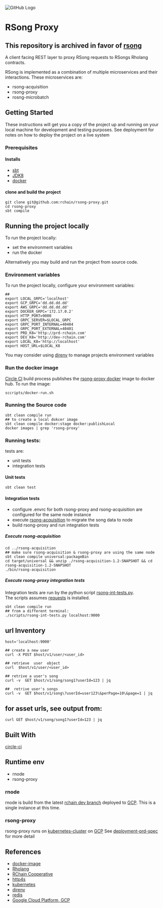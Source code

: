 ![GitHub Logo](docs/image/rsong-proxy.jpeg)

# RSong Proxy

## This repository is archived in favor of [rsong](https://github.com/rchain/rsong)

A client facing REST layer to proxy RSong requests to RSongs Rholang contracts.

RSong is implemented as a combination of multiple microservices and their interactions.  These microservices are:
- rsong-acquisition
- rsong-proxy
- rosng-microbatch

## Getting Started

These instructions will get you a copy of the project up and running on your local machine for development and testing purposes. See deployment for notes on how to deploy the project on a live system

### Prerequisites

#### Installs

- [sbt](https://www.scala-sbt.org/)
- [JDK8](http://www.oracle.com/technetwork/pt/java/javase/downloads/jdk8-downloads-2133151.html?printOnly=1)
- [docker](https://www.docker.com/)

#### clone and build the project

```
git clone git@github.com:rchain/rsong-proxy.git
cd rsong-proxy
sbt compile
```

## Running the project locally

To run the project locally:
- set the environment variables
- run the docker

Alternatively you may build and run the project from source code.

### Environment variables

To run the project locally, configure your environment variables:

```
##
export LOCAL_GRPC='localhost'
export GCP_GRPC='dd.dd.dd.dd'
export AWS_GRPC='dd.dd.dd.dd'
export DOCKER_GRPC='172.17.0.2'
export HTTP_PORT=9000
export GRPC_SERVER=$LOCAL_GRPC
export GRPC_PORT_INTERNAL=40404
export GRPC_PORT_EXTERNAL=40401
export PRD_K8='http://prd-rchain.com'
export DEV_K8='http://dev-rchain.com'
export LOCAL_K8='http://localhost'
export HOST_URL=$LOCAL_K8
```
You may consider using [direnv](https://direnv.net/) to manage projects environment variables

### Run the docker image
[Circle CI](https://circleci.com) build process publishes the [rsong-proxy docker](https://hub.docker.com/r/kayvank/rsong-proxy/) image to docker hub. To run the image:

```
sccripts/docker-run.sh
```

### Running the Source code

```
sbt clean compile run
## to create a local dokcer image
sbt clean compile docker:stage docker:publishLocal
docker images | grep 'rsong-proxy'
```

### Running tests:
tests are:
- unit tests
- integration tests

#### Unit tests
```
sbt clean test
```

#### Integration tests
- configure  .envrc for both rsong-proxy and rsong-acquisition are configured for the same node instance
- execute [rsong-acquisition](https://github.com/rchain/rsong-acquisition) to migrate the song data to node
- build rsong-proxy and run integration tests

##### Execute rsong-acquisition

```
cd ../rsong-acquisition
## make sure rsong-acquisition & rsong-proxy are using the same node
sbt clean compile universal:packageBin
cd target/universal && unzip ./rsong-acquisition-1.2-SNAPSHOT && cd rsong-acquisition-1.2-SNAPSHOT
./bin/rsong-acquisition
```

##### Execute rsong-proxy integration tests
Integration tests are run by the python script [rsong-int-tests.py](./scripts/rsong-int-tests.py).  
The scripts assumes [requests](http://www.python-requests.org/en/master/) is installed.
```
sbt clean compile run
## from a different terminal:
./scripts/rsong-int-tests.py localhost:9000
```


## url Inventory
```
host='localhost:9000'

## create a new user 
curl -X POST $host/v1/user/<user_id>

## retrieve  user  object
curl  $host/v1/user/<user_id>

## retrive a user's song
curl -v  GET $host/v1/song/song1?userId=123 | jq

##  retrive user's songs
curl -v  GET $host/v1/song\?userId=user123\&perPage=10\&page=1 | jq
```
## for asset urls, see output from:
```aidl
curl GET $host/v1/song/song1?userId=123 | jq
```


## Built With
[circle-ci](https://circleci.com/gh/kayvank)

## Runtime env
- rnode
- rsong-proxy

### rnode
rnode is build from the latest [rchain dev branch](https://github.com/rchain/rchain/tree/dev/node) deployed to [GCP]((https://cloud.google.com/)).
This is a single instance at this time.  

### rsong-proxy
rsong-proxy runs on [kubernetes-cluster](https://kubernetes.io/) on  [GCP]((https://cloud.google.com/))
See [deployment-prd-spec](k8-spec/app/proxy-deploy-pod.yaml) for more detail


## References

- [docker-image](https://hub.docker.com/r/kayvank/rosng-proxy/tags/)
- [Rholang](https://developer.rchain.coop/assets/rholang-spec-0.2.pdf)
- [RChain Cooperative](https://www.rchain.coop/)
- [http4s](https://github.com/http4s/http4s)
- [kubernetes](https://kubernetes.io/docs/tasks/tools/install-kubectl/)
- [direnv](https://direnv.net/)
- [redis](https://redis.io/)
- [Google Cloud Platform, GCP](https://cloud.google.com/)



